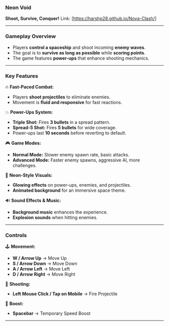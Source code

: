 ### **Neon Void**  
**Shoot, Survive, Conquer!**
Link: [https://harshp28.github.io/Nova-Clash/]

---

### **Gameplay Overview**  
- Players **control a spaceship** and shoot incoming **enemy waves**.  
- The goal is to **survive as long as possible** while **scoring points**.  
- The game features **power-ups** that enhance shooting mechanics.  

---

### **Key Features**  

🔥 **Fast-Paced Combat:**  
- Players **shoot projectiles** to eliminate enemies.  
- Movement is **fluid and responsive** for fast reactions.  

💥 **Power-Ups System:**  
- **Triple Shot:** Fires **3 bullets** in a spread pattern.  
- **Spread-5 Shot:** Fires **5 bullets** for wide coverage.  
- Power-ups last **10 seconds** before reverting to default.  

🎮 **Game Modes:**  
- **Normal Mode:** Slower enemy spawn rate, basic attacks.  
- **Advanced Mode:** Faster enemy spawns, aggressive AI, more challenges.  

🎨 **Neon-Style Visuals:**  
- **Glowing effects** on power-ups, enemies, and projectiles.  
- **Animated background** for an immersive space theme.  

🔊 **Sound Effects & Music:**  
- **Background music** enhances the experience.  
- **Explosion sounds** when hitting enemies.  

---

### **Controls**  
🕹️ **Movement:**  
- **W / Arrow Up** → Move Up  
- **S / Arrow Down** → Move Down  
- **A / Arrow Left** → Move Left  
- **D / Arrow Right** → Move Right  

🎯 **Shooting:**  
- **Left Mouse Click / Tap on Mobile** → Fire Projectile  

🚀 **Boost:**  
- **Spacebar** → Temporary Speed Boost  

---

